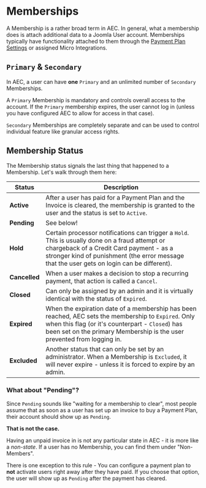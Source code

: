 # Memberships

A Membership is a rather broad term in AEC. In general, what a membership does is attach additional data to a Joomla User account. Memberships typically have functionality attached to them through the [Payment Plan Settings](memberships/02-payment-plans) or assigned Micro Integrations.

## `Primary` & `Secondary`

In AEC, a user can have **one** `Primary` and an unlimited number of `Secondary` Memberships.

A `Primary` Membership is mandatory and controls overall access to the account. If the `Primary` membership expires, the user cannot log in (unless you have configured AEC to allow for access in that case).

`Secondary` Memberships are completely separate and can be used to control individual feature like granular access rights.

## Membership Status

The Membership status signals the last thing that happened to a Membership. Let's walk through them here:

|Status       |Description|
|-------------|-----------|
|**Active**   |After a user has paid for a Payment Plan and the Invoice is cleared, the membership is granted to the user and the status is set to `Active`.|
|**Pending**  |See below!|
|**Hold**     |Certain processor notifications can trigger a `Hold`. This is usually done on a fraud attempt or chargeback of a Credit Card payment - as a stronger kind of punishment (the error message that the user gets on login can be different).|
|**Cancelled**|When a user makes a decision to stop a recurring payment, that action is called a `Cancel`.|
|**Closed**   |Can only be assigned by an admin and it is virtually identical with the status of `Expired`.|
|**Expired**  |When the expiration date of a membership has been reached, AEC sets the membership to `Expired`. Only when this flag (or it's counterpart - `Closed`) has been set on the primary Membership is the user prevented from logging in.|
|**Excluded** |Another status that can only be set by an administrator. When a Membership is `Excluded`, it will never expire - unless it is forced to expire by an admin.|

### What about "Pending"?

Since `Pending` sounds like "waiting for a membership to clear", most people assume that as soon as a user has set up an invoice to buy a Payment Plan, their account should show up as `Pending`.

**That is not the case.**

Having an unpaid invoice in is not any particular state in AEC - it is more like a *non-state*. If a user has no Membership, you can find them under "Non-Members".

There is one exception to this rule - You can configure a payment plan to **not** activate users right away after they have paid. If you choose that option, the user will show up as `Pending` after the payment has cleared.
